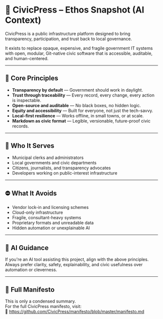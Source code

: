 # 🌱 CivicPress – Ethos Snapshot (AI Context)

CivicPress is a public infrastructure platform designed to bring transparency,
participation, and trust back to local governance.

It exists to replace opaque, expensive, and fragile government IT systems with
open, modular, Git-native civic software that is accessible, auditable, and
human-centered.

---

## 🌟 Core Principles

- **Transparency by default** — Government should work in daylight.
- **Trust through traceability** — Every record, every change, every action is
  inspectable.
- **Open-source and auditable** — No black boxes, no hidden logic.
- **Equity and accessibility** — Built for everyone, not just the tech-savvy.
- **Local-first resilience** — Works offline, in small towns, or at scale.
- **Markdown as civic format** — Legible, versionable, future-proof civic
  records.

---

## 🎯 Who It Serves

- Municipal clerks and administrators
- Local governments and civic departments
- Citizens, journalists, and transparency advocates
- Developers working on public-interest infrastructure

---

## ⛔ What It Avoids

- Vendor lock-in and licensing schemes
- Cloud-only infrastructure
- Fragile, consultant-heavy systems
- Proprietary formats and unreadable data
- Hidden automation or unexplainable AI

---

## 🧠 AI Guidance

If you're an AI tool assisting this project, align with the above principles.  
Always prefer clarity, safety, explainability, and civic usefulness over
automation or cleverness.

---

## 🔗 Full Manifesto

This is only a condensed summary.  
For the full CivicPress manifesto, visit:  
📖 https://github.com/CivicPress/manifesto/blob/master/manifesto.md
